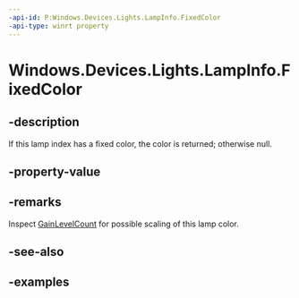 ```yaml
---
-api-id: P:Windows.Devices.Lights.LampInfo.FixedColor
-api-type: winrt property
---
```


<!-- Property syntax.
public IReference<Color> FixedColor { get; }
-->

# Windows.Devices.Lights.LampInfo.FixedColor

## -description
If this lamp index has a fixed color, the color is returned; otherwise null.
## -property-value
## -remarks
Inspect [GainLevelCount](lampinfo_gainlevelcount.md) for possible scaling of this lamp color.
## -see-also

## -examples

